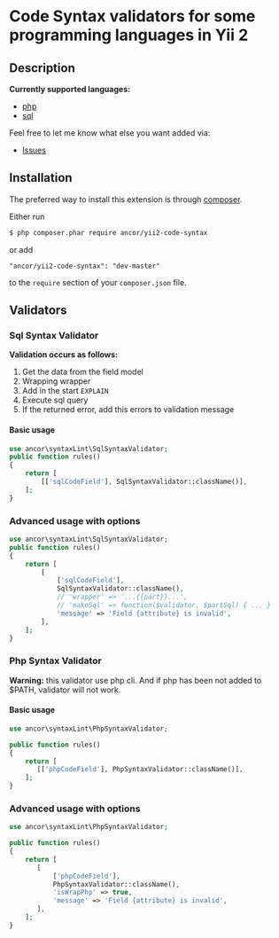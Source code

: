 # Code Syntax validators for some programming languages in Yii 2

## Description

**Currently supported languages:**
- [php](#php-syntax-validator)
- [sql](#sql-syntax-validator)

Feel free to let me know what else you want added via:

- [Issues](https://github.com/ancor-dev/yii2-code-syntax/issues)

## Installation

The preferred way to install this extension is through [composer](http://getcomposer.org/download/).

Either run

```bash
$ php composer.phar require ancor/yii2-code-syntax
```

or add

```
"ancor/yii2-code-syntax": "dev-master"
```

to the `require` section of your `composer.json` file.

## Validators

### Sql Syntax Validator

**Validation occurs as follows:**
1. Get the data from the field model
2. Wrapping wrapper
3. Add in the start `EXPLAIN `
4. Execute sql query
5. If the returned error, add this errors to validation message

#### Basic usage

```php
use ancor\syntaxLint\SqlSyntaxValidator;
public function rules()
{
    return [
        [['sqlCodeField'], SqlSyntaxValidator::className()],
    ];
}
```

### Advanced usage with options

```php
use ancor\syntaxLint\SqlSyntaxValidator;
public function rules()
{
    return [
        [
            ['sqlCodeField'],
            SqlSyntaxValidator::className(),
            // 'wrapper' => '...{{part}}...',
            // 'makeSql' => function($validator, $partSql) { ... }
            'message' => 'Field {attribute} is invalid',
        ],
    ];
}
```

### Php Syntax Validator

**Warning:** this validator use php cli. And if php has been not added to $PATH, validator will not work.

#### Basic usage

```php
use ancor\syntaxLint\PhpSyntaxValidator;

public function rules()
{
    return [
       [['phpCodeField'], PhpSyntaxValidator::className()],
    ];
}
```

### Advanced usage with options

```php
use ancor\syntaxLint\PhpSyntaxValidator;

public function rules()
{
    return [
       [
           ['phpCodeField'],
           PhpSyntaxValidator::className(),
           'isWrapPhp' => true,
           'message' => 'Field {attribute} is invalid',
       ],
    ];
}
```
